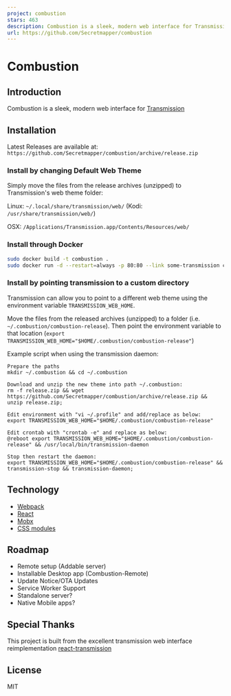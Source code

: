```yaml
---
project: combustion
stars: 463
description: Combustion is a sleek, modern web interface for Transmission
url: https://github.com/Secretmapper/combustion
---
```


# Combustion

## Introduction

Combustion is a sleek, modern web interface for [Transmission](https://transmissionbt.com)

## Installation

Latest Releases are available at: `https://github.com/Secretmapper/combustion/archive/release.zip`

### Install by changing Default Web Theme

Simply move the files from the release archives (unzipped) to Transmission's web theme folder:

Linux: `~/.local/share/transmission/web/` (Kodi: `/usr/share/transmission/web/`)

OSX: `/Applications/Transmission.app/Contents/Resources/web/`

### Install through Docker

```bash
sudo docker build -t combustion .
sudo docker run -d --restart=always -p 80:80 --link some-transmission container combustion
```

### Install by pointing transmission to a custom directory

Transmission can allow you to point to a different web theme using the environment variable `TRANSMISSION_WEB_HOME`.

Move the files from the released archives (unzipped) to a folder (i.e. `~/.combustion/combustion-release`). Then point the environment variable to that location (`export TRANSMISSION_WEB_HOME="$HOME/.combustion/combustion-release"`)

Example script when using the transmission daemon:

```
Prepare the paths
mkdir ~/.combustion && cd ~/.combustion

Download and unzip the new theme into path ~/.combustion:
rm -f release.zip && wget https://github.com/Secretmapper/combustion/archive/release.zip && unzip release.zip;

Edit environment with "vi ~/.profile" and add/replace as below:
export TRANSMISSION_WEB_HOME="$HOME/.combustion/combustion-release"

Edit crontab with "crontab -e" and replace as below:
@reboot export TRANSMISSION_WEB_HOME="$HOME/.combustion/combustion-release" && /usr/local/bin/transmission-daemon

Stop then restart the daemon:
export TRANSMISSION_WEB_HOME="$HOME/.combustion/combustion-release" && transmission-stop && transmission-daemon;
```

## Technology

- [Webpack](https://webpack.github.io/)
- [React](https://facebook.github.io/react/)
- [Mobx](https://mobxjs.github.io/mobx/)
- [CSS modules](https://github.com/css-modules/css-modules)

## Roadmap

- Remote setup (Addable server)
- Installable Desktop app (Combustion-Remote)
- Update Notice/OTA Updates
- Service Worker Support
- Standalone server?
- Native Mobile apps?

## Special Thanks

This project is built from the excellent transmission web interface reimplementation [react-transmission](https://github.com/fcsonline/react-transmission)

## License

MIT

